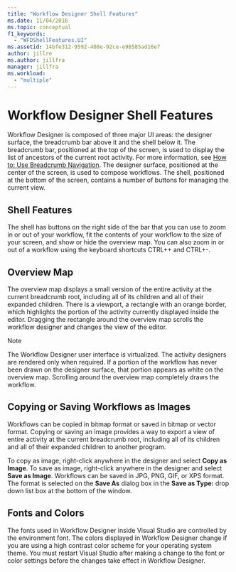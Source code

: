 ```yaml
---
title: "Workflow Designer Shell Features"
ms.date: 11/04/2016
ms.topic: conceptual
f1_keywords:
  - "WFDShellFeatures.UI"
ms.assetid: 14bfe312-9592-408e-92ce-e98585ad16e7
author: jillre
ms.author: jillfra
manager: jillfra
ms.workload:
  - "multiple"
---
```

# Workflow Designer Shell Features

Workflow Designer is composed of three major UI areas: the designer surface, the breadcrumb bar above it and the shell below it. The breadcrumb bar, positioned at the top of the screen, is used to display the list of ancestors of the current root activity. For more information, see [How to: Use Breadcrumb Navigation](../workflow-designer/how-to-use-breadcrumb-navigation.md). The designer surface, positioned at the center of the screen, is used to compose workflows. The shell, positioned at the bottom of the screen, contains a number of buttons for managing the current view.

## Shell Features
 The shell has buttons on the right side of the bar that you can use to zoom in or out of your workflow, fit the contents of your workflow to the size of your screen, and show or hide the overview map. You can also zoom in or out of a workflow using the keyboard shortcuts CTRL++ and CTRL+-.

## Overview Map
 The overview map displays a small version of the entire activity at the current breadcrumb root, including all of its children and all of their expanded children. There is a viewport, a rectangle with an orange border, which highlights the portion of the activity currently displayed inside the editor. Dragging the rectangle around the overview map scrolls the workflow designer and changes the view of the editor.

> [!NOTE]
> The Workflow Designer user interface is virtualized. The activity designers are rendered only when required. If a portion of the workflow has never been drawn on the designer surface, that portion appears as white on the overview map. Scrolling around the overview map completely draws the workflow.

## Copying or Saving Workflows as Images
 Workflows can be copied in bitmap format or saved in bitmap or vector format. Copying or saving an image provides a way to export a view of entire activity at the current breadcrumb root, including all of its children and all of their expanded children to another program.

 To copy as image, right-click anywhere in the designer and select **Copy as Image**. To save as image, right-click anywhere in the designer and select **Save as Image**. Workflows can be saved in JPG, PNG, GIF, or XPS format. The format is selected on the **Save As** dialog box in the **Save as Type:** drop down list box at the bottom of the window.

## Fonts and Colors

The fonts used in Workflow Designer inside Visual Studio are controlled by the environment font. The colors displayed in Workflow Designer change if you are using a high contrast color scheme for your operating system theme. You must restart Visual Studio after making a change to the font or color settings before the changes take effect in Workflow Designer.